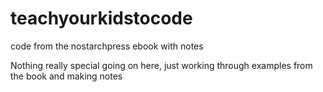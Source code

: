 # teachyourkidstocode
code from the nostarchpress ebook with notes

Nothing really special going on here, just working through examples from the book and making notes
